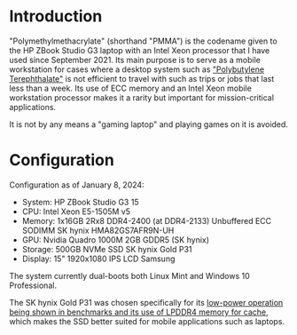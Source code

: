 # Introduction
"Polymethylmethacrylate" (shorthand "PMMA") is the codename given to the HP ZBook Studio G3 laptop with an Intel Xeon processor that I have used since September 2021. Its main purpose is to serve as a mobile workstation for cases where a desktop system such as ["Polybutylene Terephthalate"](../pc_pbt/) is not efficient to travel with such as trips or jobs that last less than a week. Its use of ECC memory and an Intel Xeon mobile workstation processor makes it a rarity but important for mission-critical applications.

It is not by any means a "gaming laptop" and playing games on it is avoided.

# Configuration
Configuration as of January 8, 2024:

- System: HP ZBook Studio G3 15
- CPU: Intel Xeon E5-1505M v5
- Memory: 1x16GB 2Rx8 DDR4-2400 (at DDR4-2133) Unbuffered ECC SODIMM SK hynix HMA82GS7AFR9N-UH
- GPU: Nvidia Quadro 1000M 2GB GDDR5 (SK hynix)
- Storage: 500GB NVMe SSD SK hynix Gold P31
- Display: 15" 1920x1080 IPS LCD Samsung

The system currently dual-boots both Linux Mint and Windows 10 Professional.

The SK hynix Gold P31 was chosen specifically for its [low-power operation being shown in benchmarks and its use of LPDDR4 memory for cache](https://www.tomshardware.com/reviews/sk-hynix-gold-p31-m2-nvme-ssd-review/2), which makes the SSD better suited for mobile applications such as laptops.